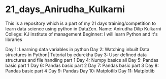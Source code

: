 # 21_days_Anirudha_Kulkarni
This is a repository which is a part of my 21 days training/competition to learn data science using python in DataZen. 
Name: Anirudha Dilip Kulkarni
College: KJ institute of management
Beginner: I will learn Python and it's libraries

Day 1: Learning data variables in python
Day 2: Watching inbuilt Data structures in Python| Tutorial by edurekha
Day 3: User defined data structures and file handling part 1
Day 4: Numpy basics all
Day 5: Pandas basic part 1
Day 6: Pandas basic part 2
Day 7: Pandas basic part 3
Day 8: Pandas basic part 4
Day 9: Pandas 
Day 10: Matplotlib
Day 11: Matplotlib

